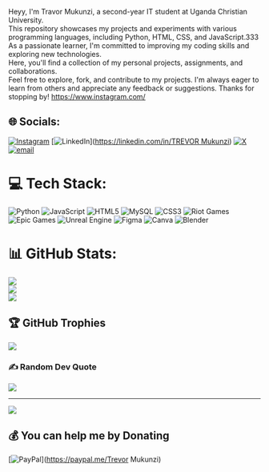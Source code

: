 Heyy, I'm Travor Mukunzi, 
a second-year IT student at Uganda Christian University.<br/> 
This repository showcases my projects and experiments with various programming languages, including Python, HTML, CSS, and JavaScript.333<br/>
As a passionate learner, I'm committed to improving my coding skills and exploring new technologies. <br/>
Here, you'll find a collection of my personal projects, assignments, and collaborations.<br/>
Feel free to explore, fork, and contribute to my projects. I'm always eager to learn from others and appreciate any feedback or suggestions.
Thanks for stopping by! https://www.instagram.com/

## 🌐 Socials:
[![Instagram](https://img.shields.io/badge/Instagram-%23E4405F.svg?logo=Instagram&logoColor=white)](https://instagram.com/_treva_m) [![LinkedIn](https://img.shields.io/badge/LinkedIn-%230077B5.svg?logo=linkedin&logoColor=white)]([https://linkedin.com/in/TREVOR Mukunzi](https://www.linkedin.com/in/trevor-mukunzi-251303364/recent-activity/all/)) [![X](https://img.shields.io/badge/X-black.svg?logo=X&logoColor=white)](https://x.com/Morningstar) [![email](https://img.shields.io/badge/Email-D14836?logo=gmail&logoColor=white)](mailto:trevamuku101@gmail.com) 

# 💻 Tech Stack:
![Python](https://img.shields.io/badge/python-3670A0?style=plastic&logo=python&logoColor=ffdd54) ![JavaScript](https://img.shields.io/badge/javascript-%23323330.svg?style=plastic&logo=javascript&logoColor=%23F7DF1E) ![HTML5](https://img.shields.io/badge/html5-%23E34F26.svg?style=plastic&logo=html5&logoColor=white) ![MySQL](https://img.shields.io/badge/mysql-4479A1.svg?style=plastic&logo=mysql&logoColor=white) ![CSS3](https://img.shields.io/badge/css3-%231572B6.svg?style=plastic&logo=css3&logoColor=white) ![Riot Games](https://img.shields.io/badge/riotgames-D32936.svg?style=plastic&logo=riotgames&logoColor=white) ![Epic Games](https://img.shields.io/badge/epicgames-%23313131.svg?style=plastic&logo=epicgames&logoColor=white) ![Unreal Engine](https://img.shields.io/badge/unrealengine-%23313131.svg?style=plastic&logo=unrealengine&logoColor=white) ![Figma](https://img.shields.io/badge/figma-%23F24E1E.svg?style=plastic&logo=figma&logoColor=white) ![Canva](https://img.shields.io/badge/Canva-%2300C4CC.svg?style=plastic&logo=Canva&logoColor=white) ![Blender](https://img.shields.io/badge/blender-%23F5792A.svg?style=plastic&logo=blender&logoColor=white)
# 📊 GitHub Stats:
![](https://github-readme-stats.vercel.app/api?username=TREVA-HABIBI&theme=aura&hide_border=false&include_all_commits=true&count_private=true)<br/>
![](https://nirzak-streak-stats.vercel.app/?user=TREVA-HABIBI&theme=aura&hide_border=false)<br/>
![](https://github-readme-stats.vercel.app/api/top-langs/?username=TREVA-HABIBI&theme=aura&hide_border=false&include_all_commits=true&count_private=true&layout=compact)

## 🏆 GitHub Trophies
![](https://github-profile-trophy.vercel.app/?username=TREVA-HABIBI&theme=dracula&no-frame=false&no-bg=true&margin-w=4)

### ✍️ Random Dev Quote
![](https://quotes-github-readme.vercel.app/api?type=horizontal&theme=radical)

---
[![](https://visitcount.itsvg.in/api?id=TREVA-HABIBI&icon=9&color=3)](https://visitcount.itsvg.in)

  ## 💰 You can help me by Donating
  [![PayPal](https://img.shields.io/badge/PayPal-00457C?style=for-the-badge&logo=paypal&logoColor=white)](https://paypal.me/Trevor Mukunzi) 

  
<!-- Proudly created with GPRM ( https://gprm.itsvg.in ) -->
